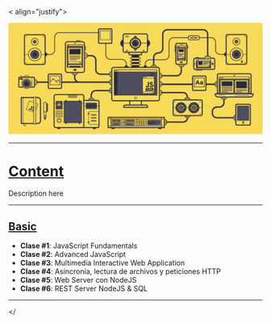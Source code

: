 < align="justify">



![JS](./js.gif)

---
<h1><u> Content</u></h1>

Description here

---
<h2><u> Basic</u></h2>



* **Clase #1**: JavaScript Fundamentals
* **Clase #2**: Advanced JavaScript
* **Clase #3**: Multimedia Interactive Web Application
* **Clase #4**: Asincronía, lectura de archivos y peticiones HTTP
* **Clase #5**: Web Server con NodeJS
* **Clase #6**: REST Server NodeJS & SQL
---
</